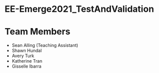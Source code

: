 # EE-Emerge2021_TestAndValidation

# Team Members
* Sean Alling (Teaching Assistant)
* Shawn Hundal
* Avery Turk
* Katherine Tran
* Gisselle Ibarra
